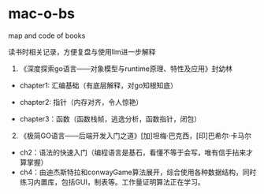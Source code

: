 # mac-o-bs

map and code of books

读书时相关记录，方便复盘与使用llm进一步解释

1. 《深度探索go语言——对象模型与runtime原理、特性及应用》封幼林

- chapter1: 汇编基础（有底层解释，对go知根知底）

- chapter2: 指针（内存对齐，令人惊艳）

- chapter3：函数（函数栈帧，逃逸分析，函数指针，闭包）


2. 《极简GO语言——后端开发入门之道》[加]坦梅·巴克西，[印]巴希尔·卡马尔

- ch2：语法的快速入门（编程语言是基石，看懂不等于会写，唯有信手拈来才算掌握）
- ch4：由迪杰斯特拉和conwayGame算法展开，综合使用各种数据结构，同时练习内置库，包括GUI，制表等。工作量证明算法正在学习。

